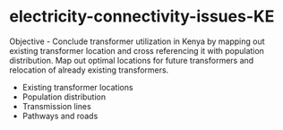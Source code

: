 # electricity-connectivity-issues-KE
Objective - Conclude transformer utilization in Kenya by mapping out existing transformer location and cross referencing it with population distribution. Map out optimal locations for future transformers and relocation of already existing transformers.

- Existing transformer locations
- Population distribution
- Transmission lines
- Pathways and roads
